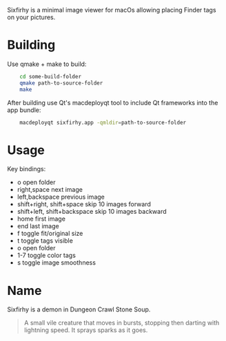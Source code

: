 Sixfirhy is a minimal image viewer for macOs allowing placing Finder tags on your pictures.

# Building

Use qmake + make to build:
```bash
    cd some-build-folder
    qmake path-to-source-folder
    make
```
After building use Qt's macdeployqt tool to include Qt frameworks into the app bundle:
```bash
    macdeployqt sixfirhy.app -qmldir=path-to-source-folder
```

# Usage

Key bindings:
* o                   open folder
* right,space         next image
* left,backspace      previous image
* shift+right,
    shift+space     skip 10 images forward
* shift+left,
    shift+backspace skip 10 images backward
* home                first image
* end                 last image
* f                   toggle fit/original size
* t                   toggle tags visible
* o                   open folder
* 1-7                 toggle color tags
* s                   toggle image smoothness

# Name

Sixfirhy is a demon in Dungeon Crawl Stone Soup.
> A small vile creature that moves in bursts, stopping then darting with lightning speed. It sprays sparks as it goes.
